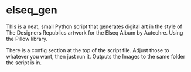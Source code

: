# elseq_gen

This is a neat, small Python script that generates digital art in the style of The Designers Republics artwork for the Elseq Album by Autechre.
Using the Pillow library.

There is a config section at the top of the script file. Adjust those to whatever you want, then just run it. Outputs the Images to the same folder the script is in.
